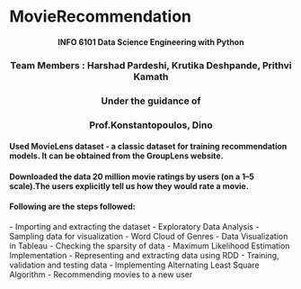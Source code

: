 # MovieRecommendation

<h4><center>INFO 6101 Data Science Engineering with Python </center></h4>

<h3><center> Team Members : Harshad Pardeshi, Krutika Deshpande, Prithvi Kamath</center></h3>
<h3><center> Under the guidance of </center></h3>
<h3><center> Prof.Konstantopoulos, Dino </center></h3>

<h4> Used MovieLens dataset - a classic dataset for training recommendation models. It can be obtained from the GroupLens website. </h4><h4>Downloaded the data 20 million movie ratings by users (on a 1–5 scale).The users explicitly tell us how they would rate a movie. </h4>
<h4> Following are the steps followed: </h4>
- Importing and extracting the dataset
- Exploratory Data Analysis
- Sampling data for visualization
- Word Cloud of Genres
- Data Visualization in Tableau
- Checking the sparsity of data
- Maximum Likelihood Estimation Implementation
- Representing and extracting data using RDD
- Training, validation and testing data
- Implementing Alternating Least Square Algorithm
- Recommending movies to a new user
